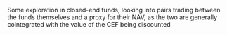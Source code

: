Some exploration in closed-end funds, looking into pairs trading between the funds themselves and a proxy for their NAV, as the two are generally cointegrated with the value of the CEF being discounted
